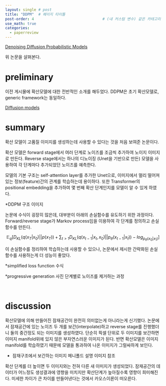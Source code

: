 ```yaml
---
layout: single # post
title: "DDPM"  # 페이지 타이틀
post-order: 4                               # (내 커스텀 변수) 같은 카테고리 내 정렬 순서
use_math: true
categories:
  - paperreview
---
```


[Denoising Diffusion Probabilistic Models][paperlink]

[paperlink]:https://arxiv.org/abs/2006.11239

위 논문을 살펴본다.

# preliminary
이전 게시물에 확산모델에 대한 전반적인 소개를 해두었다. DDPM은 초기 확산모델로, generic framework는 동일하다.

[Diffusion models][link]

[link]: https://bluesparrow2000.github.io/paperreview/diffusion/


# summary
확산 모델이 고품질 이미지를 생성하는데 사용할 수 있다는 것을 처음 보여준 논문이다.

확산 모델은 forward stage에서 여러 단계로 노이즈를 조금씩 추가하여 노이지 이미지로 만든다.
Reverse stage에서는 하나의 디노이징 (Unet을 기반으로 만든) 모델을 사용하여 각 단계마다 추가되었던 노이즈를 예측한다.

모델의 기본 구조는 self-attention layer를 추가한 Unet으로, 이미지에서 멀리 떨어져 있는 정보(feature)간의 관계를 학습하는데 용이하다.
또한 Transformer의 positional embedding을 추가하여 몇 번째 확산 단계인지를 모델이 알 수 있게 하였다.

*DDPM 구조 이미지

논문에 수식이 굉장히 많은데, 대부분이 아래의 손실함수를 유도하기 위한 과정이다.
Forward/reverse stage가 Markov process임을 이용하여 각 단계를 정의하고 손실함수를 만든다.

$$ \mathbb{E}_{q} [ D_{KL}( q(x_{T}|x_{0} ) || p( x_{T}) ) + \sum_{t>1} D_{KL}( q(x_{t-1}|x_{t},x_{0} ) || p_{\theta}( x_{t-1} | x_{t} ) ) - log_{p_{\theta}( x_{0}|x_{1})}] $$ 

이 손실함수를 정리하여 학습하는데 사용할 수 있으나, 논문에서 제시한 간략화된 손실함수를 사용하는게 더 성능이 좋았다.

*simplified loss function 수식



*progressive generation 사진
단계별로 노이즈를 제거하는 과정


<br/>

# discussion

확산모델에 의해 만들어진 잠재공간이 완전히 의미없는게 아니라는게 신기했다. 
논문에서 잠재공간에 있는 노이즈 두 개를 보간(interpolate)하고 reverse stage를 진행했더니 둘의 중간정도 되는 이미지를 생성하였다.
단순히 픽셀 단위로 두 이미지를 보간하면 이미지 manifold위에 있지 않은 부자연스러운 이미지가 된다. 반면 확산모델은 이미지 manifold를 학습하였기 때문에 모델을 통과하여 나온 이미지가 그럴싸하게 보인다. 

* 잠재구조에서 보간하는 이미지 메니폴드 설명 이미지 참조

확산 단계를 더 높이면 두 이미지와는 전혀 다른 새 이미지가 생성되었다. 잠재공간의 데이터가 어느정도 생성결과에 영향을 미치지만 확산단계가 높아질수록 영향이 희미해진다. 미세한 차이가 큰 차이를 만들어낸다는 것에서 카오스이론이 떠오른다.
